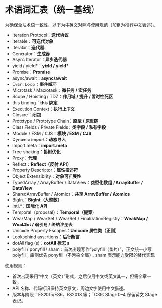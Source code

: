 # 术语词汇表（统一基线）

为确保全站术语一致性，以下为中英文对照与使用规范（加粗为推荐中文表述）。

- Iteration Protocol：**迭代协议**
- Iterable：**可迭代对象**
- Iterator：**迭代器**
- Generator：**生成器**
- Async Iterator：**异步迭代器**
- yield / yield*：**yield / yield\***
- Promise：**Promise**
- async/await：**async/await**
- Event Loop：**事件循环**
- Microtask / Macrotask：**微任务 / 宏任务**
- Scope / Hoisting / TDZ：**作用域 / 提升 / 暂时性死区**
- this binding：**this 绑定**
- Execution Context：**执行上下文**
- Closure：**闭包**
- Prototype / Prototype Chain：**原型 / 原型链**
- Class Fields / Private Fields：**类字段 / 私有字段**
- Module / ESM / CJS：**模块 / ESM / CJS**
- Dynamic import：**动态导入**
- import.meta：**import.meta**
- Tree-shaking：**摇树优化**
- Proxy：**代理**
- Reflect：**Reflect（反射 API）**
- Property Descriptor：**属性描述符**
- Object Extensibility：**对象可扩展性**
- TypedArray / ArrayBuffer / DataView：**类型化数组 / ArrayBuffer / DataView**
- SharedArrayBuffer / Atomics：**共享 ArrayBuffer / Atomics**
- BigInt：**BigInt（大整数）**
- Intl.*：**国际化 API**
- Temporal（proposal）：**Temporal（提案）**
- WeakMap / WeakSet / WeakRef / FinalizationRegistry：**WeakMap / WeakSet / 弱引用 / 终结注册表**
- Unicode Property Escapes：**Unicode 属性类（正则）**
- Lookbehind assertions：**后行断言**
- dotAll flag (s)：**dotAll 标志 s**
- polyfill / ponyfill / sham：首次出现写作“polyfill（垫片）”，正文统一小写 polyfill；库侧优先 ponyfill（不污染全局）；sham 表示能力受限的替代实现

使用规则：
- 首次出现采用“中文（英文）”形式，之后仅用中文或英文其一，但需全章一致。
- API 名称、代码标识保持英文原文，周边文字使用中文描述。
- 版本与阶段：ES2015/ES6、ES2018 等；TC39: Stage 0–4 保留英文 Stage 表记。